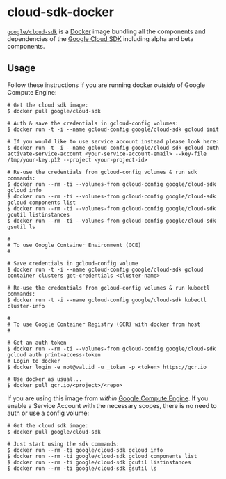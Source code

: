 cloud-sdk-docker
================

[`google/cloud-sdk`](https://index.docker.io/u/google/cloud-sdk/) is a [Docker](https://docker.io) image bundling all the components and dependencies of the [Google Cloud SDK](https://cloud.google.com/sdk/) including alpha and beta components.

## Usage

Follow these instructions if you are running docker *outside* of Google Compute Engine:

    # Get the cloud sdk image:
    $ docker pull google/cloud-sdk

    # Auth & save the credentials in gcloud-config volumes:
    $ docker run -t -i --name gcloud-config google/cloud-sdk gcloud init

    # If you would like to use service account instead please look here:
    $ docker run -t -i --name gcloud-config google/cloud-sdk gcloud auth activate-service-account <your-service-account-email> --key-file /tmp/your-key.p12 --project <your-project-id>

    # Re-use the credentials from gcloud-config volumes & run sdk commands:
    $ docker run --rm -ti --volumes-from gcloud-config google/cloud-sdk gcloud info
    $ docker run --rm -ti --volumes-from gcloud-config google/cloud-sdk gcloud components list
    $ docker run --rm -ti --volumes-from gcloud-config google/cloud-sdk gcutil listinstances
    $ docker run --rm -ti --volumes-from gcloud-config google/cloud-sdk gsutil ls

    #
    # To use Google Container Environment (GCE)
    #

    # Save credentials in gcloud-config volume
    $ docker run -t -i --name gcloud-config google/cloud-sdk gcloud container clusters get-credentials <cluster-name>
    
    # Re-use the credentials from gcloud-config volumes & run kubectl commands:
    $ docker run -t -i --name gcloud-config google/cloud-sdk kubectl cluster-info

    #
    # To use Google Container Registry (GCR) with docker from host
    #
    
    # Get an auth token
    $ docker run --rm -ti --volumes-from gcloud-config google/cloud-sdk gcloud auth print-access-token
    # Login to docker
    $ docker login -e not@val.id -u _token -p <token> https://gcr.io

    # Use docker as usual...
    $ docker pull gcr.io/<project>/<repo>
    
If you are using this image from *within* [Google Compute Engine](https://cloud.google.com/compute/). If you enable a Service Account with the necessary scopes, there is no need to auth or use a config volume:

    # Get the cloud sdk image:
    $ docker pull google/cloud-sdk

    # Just start using the sdk commands:
    $ docker run --rm -ti google/cloud-sdk gcloud info
    $ docker run --rm -ti google/cloud-sdk gcloud components list
    $ docker run --rm -ti google/cloud-sdk gcutil listinstances
    $ docker run --rm -ti google/cloud-sdk gsutil ls
